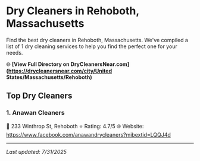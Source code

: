 # Dry Cleaners in Rehoboth, Massachusetts

Find the best dry cleaners in Rehoboth, Massachusetts. We've compiled a list of 1 dry cleaning services to help you find the perfect one for your needs.

🌐 **[View Full Directory on DryCleanersNear.com](https://drycleanersnear.com/city/United States/Massachusetts/Rehoboth)**

## Top Dry Cleaners

### 1. Anawan Cleaners
📍 233 Winthrop St, Rehoboth
⭐ Rating: 4.7/5
🌐 Website: https://www.facebook.com/anawandrycleaners?mibextid=LQQJ4d


---

*Last updated: 7/31/2025*
